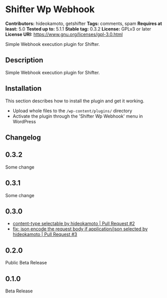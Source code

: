 # Shifter Wp Webhook #
**Contributors:** hideokamoto, getshifter
**Tags:** comments, spam
**Requires at least:** 5.0
**Tested up to:** 5.1.1
**Stable tag:** 0.3.2
**License:** GPLv3 or later
**License URI:** https://www.gnu.org/licenses/gpl-3.0.html

Simple Webhook execution plugin for Shifter.

## Description ##

Simple Webhook execution plugin for Shifter.

## Installation ##

This section describes how to install the plugin and get it working.


* Upload whole files to the `/wp-content/plugins/` directory
* Activate the plugin through the 'Shifter Wp Webhook' menu in WordPress


## Changelog ##

## 0.3.2 ##
Some change

## 0.3.1 ##
Some change

## 0.3.0 ##

- [content-type selectable by hideokamoto | Pull Request #2](https://github.com/getshifter/shifter-wp-webhook/pull/2)
- [fix: json encode the request body if application/json selected by hideokamoto | Pull Request #3](https://github.com/getshifter/shifter-wp-webhook/pull/3)


## 0.2.0 ##
Public Beta Release

## 0.1.0 ##
Beta Release

